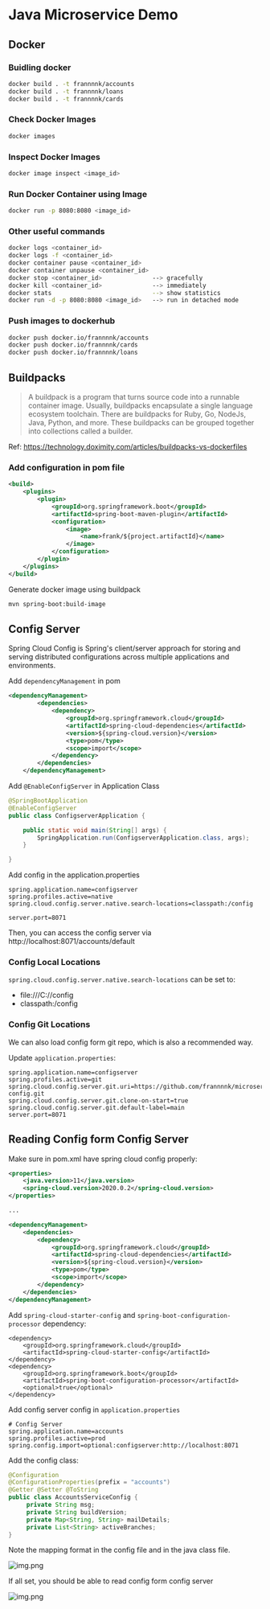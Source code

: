 # Java Microservice Demo


## Docker

### Buidling docker

```Bash
docker build . -t frannnnk/accounts
docker build . -t frannnnk/loans
docker build . -t frannnnk/cards
```

### Check Docker Images

```Bash
docker images
```

### Inspect Docker Images

```Bash
docker image inspect <image_id>
```


### Run Docker Container using Image

```Bash
docker run -p 8080:8080 <image_id>
```

### Other useful commands

```Bash
docker logs <container_id>
docker logs -f <container_id>
docker container pause <container_id>
docker container unpause <container_id>
docker stop <container_id>              --> gracefully  
docker kill <container_id>              --> immediately
docker stats                            --> show statistics
docker run -d -p 8080:8080 <image_id>   --> run in detached mode
```

### Push images to dockerhub

```Bash
docker push docker.io/frannnnk/accounts
docker push docker.io/frannnnk/cards
docker push docker.io/frannnnk/loans
```


## Buildpacks

>A buildpack is a program that turns source code into a runnable container image. Usually, buildpacks encapsulate a single language ecosystem toolchain. There are buildpacks for Ruby, Go, NodeJs, Java, Python, and more. These buildpacks can be grouped together into collections called a builder.

Ref: https://technology.doximity.com/articles/buildpacks-vs-dockerfiles

### Add configuration in pom file

```xml
<build>
    <plugins>
        <plugin>
            <groupId>org.springframework.boot</groupId>
            <artifactId>spring-boot-maven-plugin</artifactId>
            <configuration>
                <image>
                    <name>frank/${project.artifactId}</name>
                </image>
            </configuration>
        </plugin>
    </plugins>
</build>
```

Generate docker image using buildpack 
```bash
mvn spring-boot:build-image
```


## Config Server

Spring Cloud Config is Spring's client/server approach for storing and serving distributed configurations across multiple applications and environments.


Add `dependencyManagement` in pom

```xml
<dependencyManagement>
		<dependencies>
			<dependency>
				<groupId>org.springframework.cloud</groupId>
				<artifactId>spring-cloud-dependencies</artifactId>
				<version>${spring-cloud.version}</version>
				<type>pom</type>
				<scope>import</scope>
			</dependency>
		</dependencies>
	</dependencyManagement>
```

Add `@EnableConfigServer` in Application Class

```Java
@SpringBootApplication
@EnableConfigServer
public class ConfigserverApplication {

	public static void main(String[] args) {
		SpringApplication.run(ConfigserverApplication.class, args);
	}

}
```

Add config in the application.properties

```
spring.application.name=configserver
spring.profiles.active=native
spring.cloud.config.server.native.search-locations=classpath:/config

server.port=8071
```

Then, you can access the config server via http://localhost:8071/accounts/default 


### Config Local Locations

`spring.cloud.config.server.native.search-locations` can be set to:
- file:///C://config
- classpath:/config

### Config Git Locations

We can also load config form git repo, which is also a recommended way. 

Update `application.properties`:

```
spring.application.name=configserver
spring.profiles.active=git
spring.cloud.config.server.git.uri=https://github.com/frannnnk/microservices-config.git
spring.cloud.config.server.git.clone-on-start=true
spring.cloud.config.server.git.default-label=main
server.port=8071
```


## Reading Config form Config Server

Make sure in pom.xml have spring cloud config properly:

```xml
<properties>
	<java.version>11</java.version>
    <spring-cloud.version>2020.0.2</spring-cloud.version>
</properties>

...

<dependencyManagement>
    <dependencies>
        <dependency>
            <groupId>org.springframework.cloud</groupId>
            <artifactId>spring-cloud-dependencies</artifactId>
            <version>${spring-cloud.version}</version>
            <type>pom</type>
            <scope>import</scope>
        </dependency>
    </dependencies>
</dependencyManagement>
```

Add `spring-cloud-starter-config` and `spring-boot-configuration-processor` dependency:

```
<dependency>
    <groupId>org.springframework.cloud</groupId>
    <artifactId>spring-cloud-starter-config</artifactId>
</dependency>
<dependency>
    <groupId>org.springframework.boot</groupId>
    <artifactId>spring-boot-configuration-processor</artifactId>
    <optional>true</optional>
</dependency>
```

Add config server config in `application.properties`

```
# Config Server
spring.application.name=accounts
spring.profiles.active=prod
spring.config.import=optional:configserver:http://localhost:8071
```

Add the config class:

```java
@Configuration
@ConfigurationProperties(prefix = "accounts")
@Getter @Setter @ToString
public class AccountsServiceConfig {
	 private String msg;
	 private String buildVersion;
	 private Map<String, String> mailDetails;
	 private List<String> activeBranches;
}
```

Note the mapping format in the config file and in the java class file.

![img.png](img/img.png)

If all set, you should be able to read config form config server

![img.png](img.png)
 























